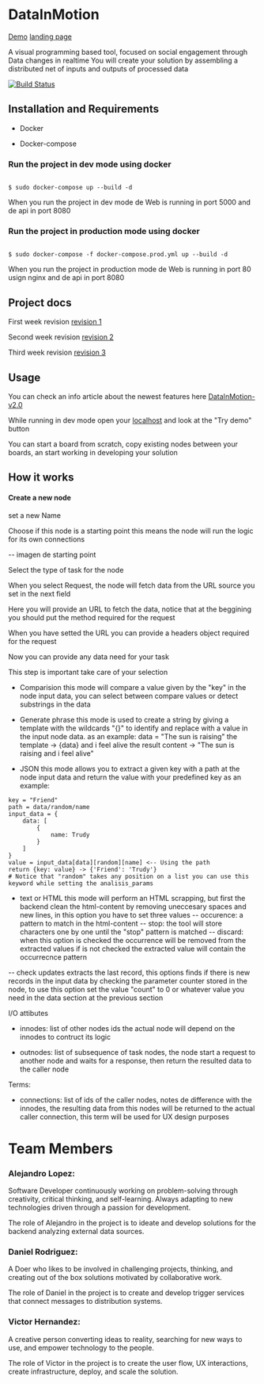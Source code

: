 # DataInMotion
[Demo](http://159.65.38.228/user/728fb2db-4510-43f7-97ea-53ec6df9cfa7/boards)
[landing page](http://159.65.38.228/)

A visual programming based tool, focused on social engagement through Data changes in realtime
You will create your solution by assembling a distributed net of inputs and outputs of processed data

[![Build Status](https://travis-ci.com/alejolo311/DataInMotion.svg?branch=master)](https://travis-ci.com/alejolo311/DataInMotion)


## Installation and Requirements

- Docker

- Docker-compose



### Run the project in dev mode using docker

```

$ sudo docker-compose up --build -d

```

When you run the project in dev mode de Web is running in port 5000 and de api in port 8080

  

### Run the project in production mode using docker

```

$ sudo docker-compose -f docker-compose.prod.yml up --build -d

```

When you run the project in production mode de Web is running in port 80 usign nginx and de api in port 8080

  

## Project docs

  
First week revision [revision 1](https://docs.google.com/document/d/1s13NnGAXOVwmD-erY1Dy5OWhkGxuqloVx7OwlUKXeqY/edit#https://docs.google.com/document/d/1rcGtsBb7fb3BwmHuWrGGRu4bPG1egeiZwHPql2Q8Qh4)

Second week revision [revision 2](https://docs.google.com/document/d/1rcGtsBb7fb3BwmHuWrGGRu4bPG1egeiZwHPql2Q8Qh4)

Third week revision [revision 3]()

## Usage

You can check an info article about the newest features here [DataInMotion-v2.0](https://www.linkedin.com/pulse/data-motion-v20-daniel-rodriguez-castillo)

While running in dev mode open your [localhost](http://localhost/) and look at the "Try demo" button

You can start a board from scratch, copy existing nodes between your boards, an start working in developing your solution

## How it works

#### Create a new node

set a new Name

Choose if this node is a starting point this means the node will run the logic for its own connections

-- imagen de starting point

Select the type of task for the node

When you select Request, the node will fetch data from the URL source you set in the next field

Here you will provide an URL to fetch the data, notice that at the beggining you should put the method required for the request

When you have setted the URL you can provide a headers object required for the request

Now you can provide any data need for your task

This step is important take care of your selection

- Comparision
this mode will compare a value given by the "key" in the node input data, you can select between compare values
or detect substrings in the data

- Generate phrase
this mode is used to create a string by giving a template with the wildcards "{}" to identify and replace with a value in the input node data.
as an example:
	data = "The sun is raising"
	the template -> {data} and i feel alive
	the result content -> "The sun is raising and i feel alive"

- JSON
this mode allows you to extract a given key with a path at the node input data and return the value with your predefined key
as an example:

```
key = "Friend"
path = data/random/name
input_data = {
	data: [
		{
			name: Trudy
		}
	]
}
value = input_data[data][random][name] <-- Using the path
return {key: value} -> {'Friend': 'Trudy'}
# Notice that "random" takes any position on a list you can use this keyword while setting the analisis_params
```

- text or HTML
this mode will perform an HTML scrapping, but first the backend clean the html-content by removing uneccesary spaces and new lines, in this option you have to set three values
-- occurence:
		a pattern to match in the html-content
-- stop:
		the tool will store characters one by one until the "stop" pattern is matched
-- discard:
		when this option is checked the occurrence will be removed from the extracted values
		if is not checked the extracted value will contain the occurrecnce pattern

-- check updates
extracts the last record, this options finds if there is new records in the input data by checking the parameter counter stored in the node, to use this option set the value "count" to 0 or whatever value you need in the data section at the previous section

I/O attibutes

  

- innodes: list of other nodes ids the actual node will depend on the innodes to contruct its logic

  

- outnodes: list of subsequence of task nodes, the node start a request to another node and waits for a response, then return the resulted data to the caller node

  

Terms:

- connections: list of ids of the caller nodes, notes de difference with the innodes, the resulting data from this nodes will be returned to the actual caller connection, this term will be used for UX design purposes


  
  

# Team Members

### Alejandro Lopez:

Software Developer continuously working on problem-solving through creativity, critical thinking, and self-learning. Always adapting to new technologies driven through a passion for development.

The role of Alejandro in the project is to ideate and develop solutions for the backend analyzing external data sources.

### Daniel Rodriguez:

A Doer who likes to be involved in challenging projects, thinking, and creating out of the box solutions motivated by collaborative work.

The role of Daniel in the project is to create and develop trigger services that connect messages to distribution systems.

### Victor Hernandez:

A creative person converting ideas to reality, searching for new ways to use, and empower technology to the people.

The role of Victor in the project is to create the user flow, UX interactions, create infrastructure, deploy, and scale the solution.